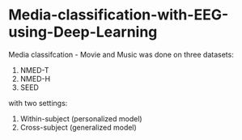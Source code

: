 # Media-classification-with-EEG-using-Deep-Learning

Media classifcation - Movie and Music was done on three datasets:
1. NMED-T
2. NMED-H
3. SEED
   
with two settings:

1. Within-subject (personalized model)
2. Cross-subject (generalized model)
